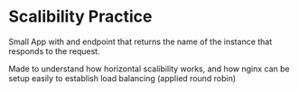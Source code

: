 # Scalibility Practice
Small App with and endpoint that returns the name of the instance that responds to the request.

Made to understand how horizontal scalibility works, and how nginx can be setup easily to establish load balancing (applied round robin)